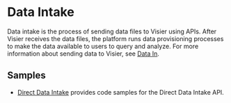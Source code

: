 # Data Intake
Data intake is the process of sending data files to Visier using APIs. After Visier receives the data files, the platform runs data provisioning processes to make the data available to users to query and analyze. For more information about sending data to Visier, see [Data In](https://docs.visier.com/developer/Studio/data/data-in-home.htm).

## Samples
* [Direct Data Intake](ddi) provides code samples for the Direct Data Intake API.
